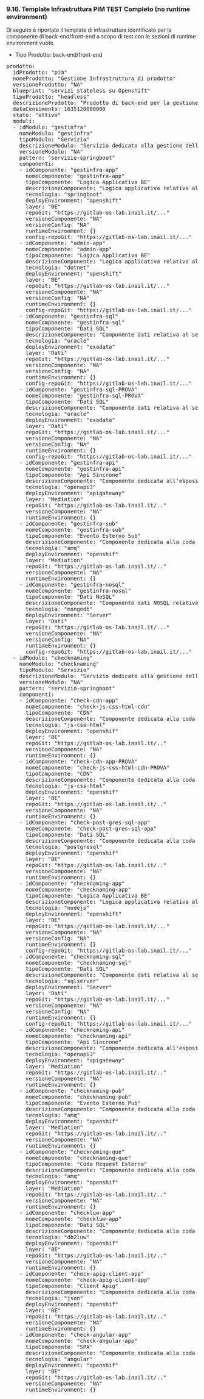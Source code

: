 ### 9.16. Template Infrastruttura PIM TEST Completo (no runtime environment)

Di seguito è riportato il template di infrastruttura identificato per la componente di back-end/front-end a scopo di test con le sezioni di runtime environment vuote.

-   Tipo Prodotto: back-end/front-end

<pre>
prodotto:
  idProdotto: "pim"
  nomeProdotto: "Gestione Infrastruttura di prodotto"
  versioneProdotto: "NA"
  blueprint: "servizi stateless su Openshift"
  tipoProdotto: "headless"
  descrizioneProdotto: "Prodotto di back-end per la gestione delle informazioni di infrastrutura fisica di prodotto per PIM test"
  dataCensimento: 1635120000000
  stato: "attivo"
  moduli:
  - idModulo: "gestinfra"
    nomeModulo: "gestinfra"
    tipoModulo: "Servizio"
    descrizioneModulo: "Servizio dedicato alla gestione delle informazioni di infrastrutura fisica di prodotto"
    versioneModulo: "NA"
    pattern: "servizio-springboot"
    componenti:
    - idComponente: "gestinfra-app"
      nomeComponente: "gestinfra-app"
      tipoComponente: "Logica Applicativa BE"
      descrizioneComponente: "Logica applicativa relativa al servizio dedicato alla gestione di infrastrutura fisica di prodotto"
      tecnologia: "springboot"
      deployEnvironment: "openshift"
      layer: "BE"
      repoGit: "https://gitlab-os-lab.inail.it/..."
      versioneComponente: "NA"
      versioneConfig: "NA"
      runtimeEnvironment: {}
      config-repoGit: "https://gitlab-os-lab.inail.it/..."
    - idComponente: "admin-app"
      nomeComponente: "admin-app"
      tipoComponente: "Logica Applicativa BE"
      descrizioneComponente: "Logica applicativa relativa al servizio dedicato all'amministrazione di prodotto"
      tecnologia: "dotnet"
      deployEnvironment: "openshift"
      layer: "BE"
      repoGit: "https://gitlab-os-lab.inail.it/..."
      versioneComponente: "NA"
      versioneConfig: "NA"
      runtimeEnvironment: {}
      config-repoGit: "https://gitlab-os-lab.inail.it/..."
    - idComponente: "gestinfra-sql"
      nomeComponente: "gestinfra-sql"
      tipoComponente: "Dati SQL"
      descrizioneComponente: "Componente dati relativa al servizio dedicato alla gestione di infrastruttura di prodotto"
      tecnologia: "oracle"
      deployEnvironment: "exadata"
      layer: "Dati"
      repoGit: "https://gitlab-os-lab.inail.it/..."
      versioneComponente: "NA"
      versioneConfig: "NA"
      runtimeEnvironment: {}
      config-repoGit: "https://gitlab-os-lab.inail.it/..."
    - idComponente: "gestinfra-sql-PROVA"
      nomeComponente: "gestinfra-sql-PROVA"
      tipoComponente: "Dati SQL"
      descrizioneComponente: "Componente dati relativa al servizio dedicato alla gestione di infrastruttura di prodotto"
      tecnologia: "oracle"
      deployEnvironment: "exadata"
      layer: "Dati"
      repoGit: "https://gitlab-os-lab.inail.it/..."
      versioneComponente: "NA"
      versioneConfig: "NA"
      runtimeEnvironment: {}
      config-repoGit: "https://gitlab-os-lab.inail.it/..."
    - idComponente: "gestinfra-api"
      nomeComponente: "gestinfra-api"
      tipoComponente: "Api Sincrone"
      descrizioneComponente: "Componente dedicata all'esposizione su API Gateway del servizio dedicato alla gestione di infrastrutura fisica di prodotto"
      tecnologia: "openapi3"
      deployEnvironment: "apigateway"
      layer: "Mediation"
      repoGit: "https://gitlab-os-lab.inail.it/.."
      versioneComponente: "NA"
      runtimeEnvironment: {}
    - idComponente: "gestinfra-sub"
      nomeComponente: "gestinfra-sub"
      tipoComponente: "Evento Esterno Sub"
      descrizioneComponente: "Componente dedicata alla coda Sub AMQ gestione di infrastrutura fisica di prodotto"
      tecnologia: "amq"
      deployEnvironment: "openshif"
      layer: "Mediation"
      repoGit: "https://gitlab-os-lab.inail.it/.."
      versioneComponente: "NA"
      runtimeEnvironment: {}
    - idComponente: "gestinfra-nosql"
      nomeComponente: "gestinfra-nosql"
      tipoComponente: "Dati NoSQL"
      descrizioneComponente: "Componente dati NOSQL relativa al servizio dedicato alla gestione di infrastruttura di prodotto"
      tecnologia: "mongodb"
      deployEnvironment: "Server"
      layer: "Dati"
      repoGit: "https://gitlab-os-lab.inail.it/..."
      versioneComponente: "NA"
      versioneConfig: "NA"
      runtimeEnvironment: {}
      config-repoGit: "https://gitlab-os-lab.inail.it/..."
  - idModulo: "checknaming"
    nomeModulo: "checknaming"
    tipoModulo: "Servizio"
    descrizioneModulo: "Servizio dedicato alla gestione della naming su infrastrutura fisica di prodotto"
    versioneModulo: "NA"
    pattern: "servizio-springboot"
    componenti:
    - idComponente: "check-cdn-app"
      nomeComponente: "check-js-css-html-cdn"
      tipoComponente: "CDN"
      descrizioneComponente: "Componente dedicata alla coda Request AMQ gestione della naming su infrastrutura fisica di prodotto"
      tecnologia: "js-css-html"
      deployEnvironment: "openshif"
      layer: "BE"
      repoGit: "https://gitlab-os-lab.inail.it/.."
      versioneComponente: "NA"
      runtimeEnvironment: {}
    - idComponente: "check-cdn-app-PROVA"
      nomeComponente: "check-js-css-html-cdn-PROVA"
      tipoComponente: "CDN"
      descrizioneComponente: "Componente dedicata alla coda Request AMQ gestione della naming su infrastrutura fisica di prodotto"
      tecnologia: "js-css-html"
      deployEnvironment: "openshif"
      layer: "BE"
      repoGit: "https://gitlab-os-lab.inail.it/.."
      versioneComponente: "NA"
      runtimeEnvironment: {} 
    - idComponente: "check-post-gres-sql-app"
      nomeComponente: "check-post-gres-sql-app"
      tipoComponente: "Dati SQL"
      descrizioneComponente: "Componente dedicata alla coda Request AMQ gestione della naming su infrastrutura fisica di prodotto"
      tecnologia: "postgresql"
      deployEnvironment: "openshif"
      layer: "BE"
      repoGit: "https://gitlab-os-lab.inail.it/.."
      versioneComponente: "NA"
      runtimeEnvironment: {}
    - idComponente: "checknaming-app"
      nomeComponente: "checknaming-app"
      tipoComponente: "Logica Applicativa BE"
      descrizioneComponente: "Logica applicativa relativa al servizio della naming su infrastrutura fisica di prodotto"
      tecnologia: "nodejs"
      deployEnvironment: "openshift"
      layer: "BE"
      repoGit: "https://gitlab-os-lab.inail.it/..."
      versioneComponente: "NA"
      versioneConfig: "NA"
      runtimeEnvironment: {}
      config-repoGit: "https://gitlab-os-lab.inail.it/..."
    - idComponente: "checknaming-sql"
      nomeComponente: "checknaming-sql"
      tipoComponente: "Dati SQL"
      descrizioneComponente: "Componente dati relativa al servizio della naming di infrastruttura di prodotto"
      tecnologia: "sqlserver"
      deployEnvironment: "Server"
      layer: "Dati"
      repoGit: "https://gitlab-os-lab.inail.it/..."
      versioneComponente: "NA"
      versioneConfig: "NA"
      runtimeEnvironment: {}
      config-repoGit: "https://gitlab-os-lab.inail.it/..."
    - idComponente: "checknaming-api"
      nomeComponente: "checknaming-api"
      tipoComponente: "Api Sincrone"
      descrizioneComponente: "Componente dedicata all'esposizione su API Gateway del servizio dedicato alla naming su infrastrutura fisica di prodotto"
      tecnologia: "openapi3"
      deployEnvironment: "apigateway"
      layer: "Mediation"
      repoGit: "https://gitlab-os-lab.inail.it/.."
      versioneComponente: "NA"
      runtimeEnvironment: {}
    - idComponente: "checknaming-pub"
      nomeComponente: "checknaming-pub"
      tipoComponente: "Evento Esterno Pub"
      descrizioneComponente: "Componente dedicata alla coda Pub AMQ gestione della naming su infrastrutura fisica di prodotto"
      tecnologia: "amq"
      deployEnvironment: "openshif"
      layer: "Mediation"
      repoGit: "https://gitlab-os-lab.inail.it/.."
      versioneComponente: "NA"
      runtimeEnvironment: {}
    - idComponente: "checknaming-que"
      nomeComponente: "checknaming-que"
      tipoComponente: "Coda Request Esterna"
      descrizioneComponente: "Componente dedicata alla coda Request AMQ gestione della naming su infrastrutura fisica di prodotto"
      tecnologia: "amq"
      deployEnvironment: "openshif"
      layer: "Mediation"
      repoGit: "https://gitlab-os-lab.inail.it/.."
      versioneComponente: "NA"
      runtimeEnvironment: {}
    - idComponente: "checkluw-app"
      nomeComponente: "checkluw-app"
      tipoComponente: "Dati SQL"
      descrizioneComponente: "Componente dedicata alla coda Request AMQ gestione della naming su infrastrutura fisica di prodotto"
      tecnologia: "db2luw"
      deployEnvironment: "openshif"
      layer: "BE"
      repoGit: "https://gitlab-os-lab.inail.it/.."
      versioneComponente: "NA"
      runtimeEnvironment: {}
    - idComponente: "check-apig-client-app"
      nomeComponente: "check-apig-client-app"
      tipoComponente: "Client Apig"
      descrizioneComponente: "Componente dedicata alla coda Request AMQ gestione della naming su infrastrutura fisica di prodotto"
      tecnologia: "json"
      deployEnvironment: "openshif"
      layer: "BE"
      repoGit: "https://gitlab-os-lab.inail.it/.."
      versioneComponente: "NA"
      runtimeEnvironment: {}
    - idComponente: "check-angular-app"
      nomeComponente: "check-angular-app"
      tipoComponente: "SPA"
      descrizioneComponente: "Componente dedicata alla coda Request AMQ gestione della naming su infrastrutura fisica di prodotto"
      tecnologia: "angular"
      deployEnvironment: "openshif"
      layer: "BE"
      repoGit: "https://gitlab-os-lab.inail.it/.."
      versioneComponente: "NA"
      runtimeEnvironment: {}
</pre>
